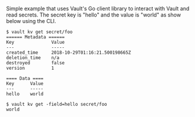 Simple example that uses Vault's Go client library to interact with Vault and
read secrets. The secret key is "hello" and the value is "world" as show below
using the CLI.

```shell
$ vault kv get secret/foo
====== Metadata ======
Key              Value
---              -----
created_time     2018-10-29T01:16:21.500198665Z
deletion_time    n/a
destroyed        false
version          1

==== Data ====
Key      Value
---      -----
hello    world
```

```shell
$ vault kv get -field=hello secret/foo
world
```
